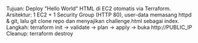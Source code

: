 Tujuan: Deploy "Hello World" HTML di EC2 otomatis via Terraform.
Arsitektur: 1 EC2 + 1 Security Group (HTTP 80), user-data memasang httpd & git,
            lalu git clone repo dan menyajikan challenge.html sebagai index.
Langkah: terraform init → validate → plan → apply → buka http://PUBLIC_IP
Cleanup: terraform destroy
